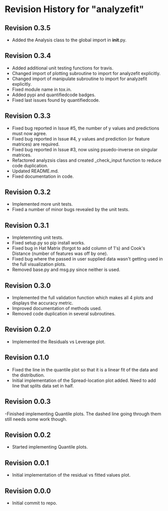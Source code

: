 # Revision History for "analyzefit"

## Revision 0.3.5
- Added the Analysis class to the global import in __init__.py.

## Revision 0.3.4
- Added additional unit testing functions for travis.
- Changed import of plotting subroutine to import for analyzefit explicitly.
- Changed import of manipulate subroutine to import for analyzefit explicitly.
- Fixed module name in tox.in.
- Added pypi and quantifiedcode badges.
- Fixed last issues found by quantifiedcode.

## Revision 0.3.3
- Fixed bug reported in Issue #5, the number of y values and predictions must now agree.
- Fixed bug reported in Issue #4, y values and prediction (or feature matrices) are required.
- Fixed bug reported in Issue #3, now using psuedo-inverse on singular matrices.
- Refactored analyzsis class and created _check_input function to reduce code duplication.
- Updated README.md.
- Fixed documentation in code.

## Revision 0.3.2
- Implemented more unit tests.
- Fixed a number of minor bugs revealed by the unit tests.

## Revision 0.3.1
- Impletemnting unit tests.
- Fixed setup.py so pip install works.
- Fixed bug in Hat Matrix (forgot to add column of 1's) and Cook's
  Distance (number of features was off by one).
- Fixed bug where the passed in user supplied data wasn't getting used
  in the full visualization plots.
- Removed base.py and msg.py since neither is used.

## Revision 0.3.0
- Implemented the full validation function which makes all 4 plots and
  displays the accuracy metric.
- Improved documentation of methods used.
- Removed code duplication in several subroutines.

## Revision 0.2.0
- Implemented the Residuals vs Leverage plot.

## Revision 0.1.0
- Fixed the line in the quantile plot so that it is a linear fit of
  the data and the distribution.
- Initial implementation of the Spread-location plot added. Need to
  add line that splits data set in half.

## Revision 0.0.3
-Finished implementing Quantile plots. The dashed line going through
 them still needs some work though.

## Revision 0.0.2
- Started implementing Quantile plots.

## Revision 0.0.1
- Initial implementation of the residual vs fitted values plot.

## Revision 0.0.0

- Initial commit to repo.
